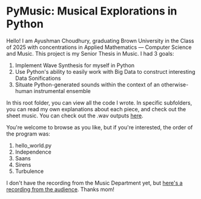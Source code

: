 # PyMusic: Musical Explorations in Python

Hello! I am Ayushman Choudhury, graduating Brown University in the Class of 2025 with concentrations in Applied Mathematics — Computer Science and Music. This project is my Senior Thesis in Music. I had 3 goals:
1. Implement Wave Synthesis for myself in Python
2. Use Python's ability to easily work with Big Data to construct interesting Data Sonifications
3. Situate Python-generated sounds within the context of an otherwise-human instrumental ensemble

In this root folder, you can view all the code I wrote. In specific subfolders, you can read my own explanations about each piece, and check out the sheet music. You can check out the .wav outputs [here](https://drive.google.com/drive/folders/1Y7xn2D2IrMf8XWSyzj26Gw350WG4PYGT?usp=sharing).

You're welcome to browse as you like, but if you're interested, the order of the program was:
1. hello_world.py
2. Independence
3. Saans
4. Sirens
5. Turbulence


I don't have the recording from the Music Department yet, but [here's a recording from the audience](https://drive.google.com/drive/folders/1xl_xNWWtt9hdazABUpSBkxJXJa-Iwx9U?usp=sharing). Thanks mom!
